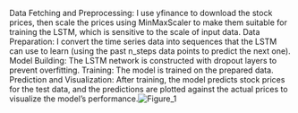 Data Fetching and Preprocessing: I use yfinance to download the stock prices, then scale the prices using MinMaxScaler to make them suitable for training the LSTM, which is sensitive to the scale of input data.
Data Preparation: I convert the time series data into sequences that the LSTM can use to learn (using the past n_steps data points to predict the next one).
Model Building: The LSTM network is constructed with dropout layers to prevent overfitting.
Training: The model is trained on the prepared data.
Prediction and Visualization: After training, the model predicts stock prices for the test data, and the predictions are plotted against the actual prices to visualize the model’s performance.![Figure_1](https://github.com/ryouol/Stock-Predictor-LSTM-/assets/125412884/ed797a06-0024-4381-bfc5-fc70860793df)
